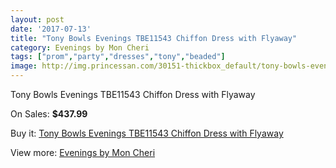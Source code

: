 ```yaml
---
layout: post
date: '2017-07-13'
title: "Tony Bowls Evenings TBE11543 Chiffon Dress with Flyaway"
category: Evenings by Mon Cheri
tags: ["prom","party","dresses","tony","beaded"]
image: http://img.princessan.com/30151-thickbox_default/tony-bowls-evenings-tbe11543-chiffon-dress-with-flyaway.jpg
---
```

Tony Bowls Evenings TBE11543 Chiffon Dress with Flyaway

On Sales: **$437.99**
<a href="https://www.princessan.com/en/13732-tony-bowls-evenings-tbe11543-chiffon-dress-with-flyaway.html"><amp-img layout="responsive" width="600" height="600" src="//img.princessan.com/30151-thickbox_default/tony-bowls-evenings-tbe11543-chiffon-dress-with-flyaway.jpg" alt="Tony Bowls Evenings TBE11543 Chiffon Dress with Flyaway 0" /></a>
<a href="https://www.princessan.com/en/13732-tony-bowls-evenings-tbe11543-chiffon-dress-with-flyaway.html"><amp-img layout="responsive" width="600" height="600" src="//img.princessan.com/30153-thickbox_default/tony-bowls-evenings-tbe11543-chiffon-dress-with-flyaway.jpg" alt="Tony Bowls Evenings TBE11543 Chiffon Dress with Flyaway 1" /></a>
<a href="https://www.princessan.com/en/13732-tony-bowls-evenings-tbe11543-chiffon-dress-with-flyaway.html"><amp-img layout="responsive" width="600" height="600" src="//img.princessan.com/30152-thickbox_default/tony-bowls-evenings-tbe11543-chiffon-dress-with-flyaway.jpg" alt="Tony Bowls Evenings TBE11543 Chiffon Dress with Flyaway 2" /></a>

Buy it: [Tony Bowls Evenings TBE11543 Chiffon Dress with Flyaway](https://www.princessan.com/en/13732-tony-bowls-evenings-tbe11543-chiffon-dress-with-flyaway.html "Tony Bowls Evenings TBE11543 Chiffon Dress with Flyaway")

View more: [Evenings by Mon Cheri](https://www.princessan.com/en/101- "Evenings by Mon Cheri")
